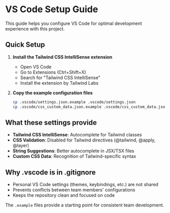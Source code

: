 # VS Code Setup Guide

This guide helps you configure VS Code for optimal development experience with this project.

## Quick Setup

1. **Install the Tailwind CSS IntelliSense extension**
   - Open VS Code
   - Go to Extensions (Ctrl+Shift+X)
   - Search for "Tailwind CSS IntelliSense"
   - Install the extension by Tailwind Labs

2. **Copy the example configuration files**
   ```bash
   cp .vscode/settings.json.example .vscode/settings.json
   cp .vscode/css_custom_data.json.example .vscode/css_custom_data.json
   ```

## What these settings provide

- **Tailwind CSS IntelliSense**: Autocomplete for Tailwind classes
- **CSS Validation**: Disabled for Tailwind directives (@tailwind, @apply, @layer)
- **String Suggestions**: Better autocomplete in JSX/TSX files
- **Custom CSS Data**: Recognition of Tailwind-specific syntax

## Why .vscode is in .gitignore

- Personal VS Code settings (themes, keybindings, etc.) are not shared
- Prevents conflicts between team members' configurations
- Keeps the repository clean and focused on code

The `.example` files provide a starting point for consistent team development.
